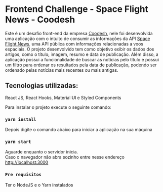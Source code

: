 # Frontend Challenge - Space Flight News - Coodesh

Este é um desafio front-end da empresa [Coodesh](https://coodesh.com), nele foi desenvolvida uma aplicação com o intuito de consumir as informações da API [Space Flight News](https://api.spaceflightnewsapi.net/v3/documentation), uma API pública com informações relacionadas a voos espaciais. O  projeto desenvolvido tem como objetivo exibir os dados dos artigos, como o título, imagem, resumo e data de publicação. Além disso, a aplicação possui a funcionalidade de buscar as notícias pelo título e possui um filtro para ordenar os resultados pela data de publicação, podendo ser ordenado pelas notícias mais recentes ou mais antigas.

## Tecnologias utilizadas:
  React JS,
  React Hooks,
  Material UI e
  Styled Components
  
Para instalar o projeto execute o seguinte comando:

### `yarn install`

Depois digite o comando abaixo para iniciar a aplicação na sua máquina

### `yarn start`

Aguarde enquanto o servidor inicia.<br>
Caso o navegador não abra sozinho entre nesse endereço [http://localhost:3000](http://localhost:3000)

### `Pre requisitos`

Ter o NodeJS e o Yarn instalados
